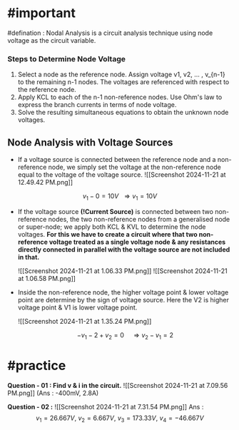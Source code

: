 # #important 

#defination : Nodal Analysis is a circuit analysis technique using node voltage as the circuit variable.

### Steps to Determine Node Voltage

1. Select a node as the reference node. Assign voltage v1, v2, ... , v_{n-1} to the remaining n-1 nodes. The voltages are referenced with respect to the reference node.
2. Apply KCL to each of the n-1 non-reference nodes. Use Ohm's law to express the branch currents in terms of node voltage.
3. Solve the resulting simultaneous equations to obtain the unknown node voltages.

## Node Analysis with Voltage Sources

- If a voltage source is connected between the reference node and a non-reference node, we simply set the voltage at the non-reference node equal to the voltage of the voltage source.
	![[Screenshot 2024-11-21 at 12.49.42 PM.png]]


$$
v_{1} - 0 = 10V \ \ \Rightarrow v_{1} = 10V
$$


- If the voltage source **(!Current Source)** is connected between two non-reference nodes, the two non-reference nodes from a generalised node or super-node; we apply both KCL & KVL to determine the node voltages. **For this we have to create a circuit where that two non-reference voltage treated as a single voltage node & any resistances directly connected in parallel with the voltage source are not included in that.**
	
	![[Screenshot 2024-11-21 at 1.06.33 PM.png]]
	![[Screenshot 2024-11-21 at 1.06.58 PM.png]]
	
-  Inside the non-reference node, the higher voltage point & lower voltage point are determine by the sign of voltage source. Here the V2 is higher voltage point & V1 is lower voltage point.

	![[Screenshot 2024-11-21 at 1.35.24 PM.png]]
	
	
	$$
	-v_1 - 2 + v_2 = 0 \quad \Rightarrow v_2 - v_1 = 2
	$$

# #practice 

**Question - 01 : Find v & i in the circuit.** 
![[Screenshot 2024-11-21 at 7.09.56 PM.png]]
(Ans : -400mV, 2.8A)

**Question - 02 :**
![[Screenshot 2024-11-21 at 7.31.54 PM.png]]
Ans : $$ v_1 = 26.667V,\ v_2 = 6.667V,\ v_3 = 173.33V,\ v_4 = -46.667V $$
